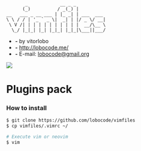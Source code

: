 ```
       _            __ _ _           
      (_)          / _(_) |          
__   ___ _ __ ___ | |_ _| | ___  ___ 
\ \ / / | '_ ` _ \|  _| | |/ _ \/ __|
 \ V /| | | | | | | | | | |  __/\__ \
  \_/ |_|_| |_| |_|_| |_|_|\___||___/

```

* **-** by vitorlobo
* **-** http://lobocode.me/
* **-** E-mail: lobocode@gmail.org

<img src="https://raw.githubusercontent.com/lobocode/vimfiles/master/myvim.png" />
</p>

# Plugins pack #



### How to install
```bash
$ git clone https://github.com/lobocode/vimfiles
$ cp vimfiles/.vimrc ~/

# Execute vim or neovim
$ vim
```
